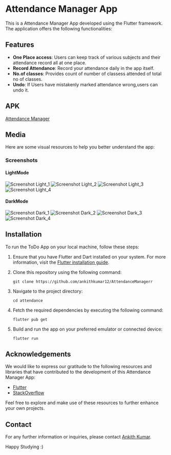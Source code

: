 # Attendance Manager App

This is a Attendance Manager App developed using the Flutter framework. The application offers the following functionalities:

## Features

- **One Place access**: Users can keep  track of various subjects and their attendance record all at one place.
- **Record Attendance**: Record your attendance daily in the app itself.
- **No.of classes**: Provides count of number of classess attended of total no of classes.
- **Undo**: If Users have mistakenly marked  attendance wrong,users can undo it.


## APK
[Attendance Manager](https://drive.google.com/file/d/1ILaE6yg_nNKWsgP0e2WOGLYhM6DtwKx4/view?usp=sharing)

## Media

Here are some visual resources to help you better understand the app:

### Screenshots

#### LightMode

![Screenshot Light_1](screenshots/LightMode/1.png)
![Screenshot Light_2](screenshots/LightMode/2.png)
![Screenshot Light_3](screenshots/LightMode/3.png)
![Screenshot Light_4](screenshots/LightMode/4.png)

#### DarkMode

![Screenshot Dark_1](screenshots/DarkMode/1.png)
![Screenshot Dark_2](screenshots/DarkMode/2.png)
![Screenshot Dark_3](screenshots/DarkMode/3.png)
![Screenshot Dark_4](screenshots/DarkMode/4.png)




## Installation

To run the ToDo App on your local machine, follow these steps:

1. Ensure that you have Flutter and Dart installed on your system. For more information, visit the [Flutter installation guide](https://flutter.dev/docs/get-started/install).

2. Clone this repository using the following command:

   ```
   git clone https://github.com/ankithkumar12/AttendanceManagerr
   ```

3. Navigate to the project directory:

   ```
   cd attendance
   ```

4. Fetch the required dependencies by executing the following command:

   ```
   flutter pub get
   ```



5. Build and run the app on your preferred emulator or connected device:

   ```
   flutter run
   ```




## Acknowledgements

We would like to express our gratitude to the following resources and libraries that have contributed to the development of this Attendance Manager  App:

- [Flutter](https://flutter.dev/)
- [StackOverflow](https://stackoverflow.com/)


Feel free to explore and make use of these resources to further enhance your own projects.

## Contact

For any further information or inquiries, please contact [Ankith Kumar](mailto:g.ankithkumar22@gmail.com).

Happy Studying :)
